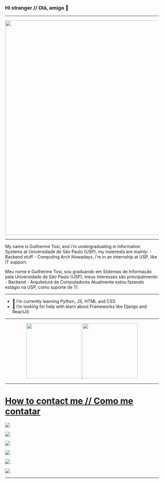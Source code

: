 ### Hi stranger  // Olá, amigo 👋

-----------------------------------------------------------------------------------------------------------------------------------------------------------------------

<p align="center">
  <a href="https://github.com/pwdrc" target="_blank">
    <img src="https://svg-banners.vercel.app/api?type=typeWriter&text1=print(%22Welcome,%20I%20hope%20you%20enjoy%20my%20github%22)%20💻&width=700&height=75" width="700">
  </a>
</p>

-----------------------------------------------------------------------------------------------------------------------------------------------------------------------

   My name is Guilherme Tosi, and i'm undergraduating in Information Systems at Universidade de São Paulo (USP), my insterests are mainly:
     - Backend stuff
     - Computing Arch
  Nowadays, i'm in an internship at USP, like IT support.

  Meu nome é Guilherme Tosi, sou graduando em Sistemas de Informação pela Universidade de São Paulo (USP), meus interesses são principalmente:
     - Backend 
     - Arquitetura de Computadores
  Atualmente estou fazendo estágio na USP, como suporte de TI.
  
-----------------------------------------------------------------------------------------------------------------------------------------------------------------------

- 🌱 I’m currently learning Python, JS, HTML and CSS
- 🤔 I’m looking for help with learn about Frameworks like Django and ReactJS

-----------------------------------------------------------------------------------------------------------------------------------------------------------------------

<div align="center">
  <a href="https://github.com/Tosi-eu">
  <img height="180em" src="https://github-readme-stats.vercel.app/api?username=Tosi-eu&show_icons=true&theme=dracula&include_all_commits=true&count_private=true"/>
  <img height="180em" src="https://github-readme-stats.vercel.app/api/top-langs/?username=Tosi-eu&layout=compact&langs_count=7&theme=dracula"/>
</div>

-----------------------------------------------------------------------------------------------------------------------------------------------------------------------
   
 # How to contact me // Como me contatar
 
 <a href="https://www.linkedin.com/in/guilherme-henrique-galdini-tosi-72865b202" target="_blank"><img src="https://img.shields.io/badge/-LinkedIn-%230077B5?style=for-the-badge&logo=linkedin&logoColor=white" target="_blank"></a> 
 
 <a href = "mailto:galdiniguilherme@usp.br"><img src="https://img.shields.io/badge/-Gmail-%23333?style=for-the-badge&logo=gmail&logoColor=white" target="_blank"></a>
 
 <a href="https://instagram.com/guitosi.priv" target="_blank"><img src="https://img.shields.io/badge/-Instagram-%23E4405F?style=for-the-badge&logo=instagram&logoColor=white" target="_blank"></a>
 
 <a href="https://wa.me/5519996380863" target="_blanck"><img src="https://img.shields.io/badge/WhatsApp-25D366?style=for-the-badge&logo=whatsapp&logoColor=white" target="_blank"></a>
 
 <a href="https://www.facebook.com/guilherme.galdini.7/" target="_blank"><img src ="https://img.shields.io/badge/Facebook-1877F2?style=for-the-badge&logo=facebook&logoColor=white" target="_blank"></a>
 
 <a href="https://t.me/username2015199" target="_blank"><img src ="https://img.shields.io/badge/Telegram-2CA5E0?style=for-the-badge&logo=telegram&logoColor=white" target="_blank"></a>

-----------------------------------------------------------------------------------------------------------------------------------------------------------------------
 
 
